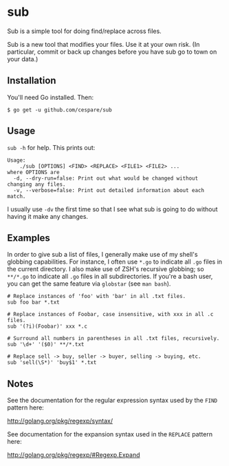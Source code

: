 # sub

Sub is a simple tool for doing find/replace across files.

Sub is a new tool that modifies your files. Use it at your own risk. (In particular, commit or back up changes
before you have sub go to town on your data.)

## Installation

You'll need Go installed. Then:

    $ go get -u github.com/cespare/sub

## Usage

`sub -h` for help. This prints out:

```
Usage:
    ./sub [OPTIONS] <FIND> <REPLACE> <FILE1> <FILE2> ...
where OPTIONS are
  -d, --dry-run=false: Print out what would be changed without changing any files.
  -v, --verbose=false: Print out detailed information about each match.
```

I usually use `-dv` the first time so that I see what sub is going to do without having it make any changes.

## Examples

In order to give sub a list of files, I generally make use of my shell's globbing capabilities. For instance,
I often use `*.go` to indicate all `.go` files in the current directory. I also make use of ZSH's recursive
globbing; so `**/*.go` to indicate all `.go` files in all subdirectories. If you're a bash user, you can get
the same feature via `globstar` (see `man bash`).

```
# Replace instances of 'foo' with 'bar' in all .txt files.
sub foo bar *.txt

# Replace instances of Foobar, case insensitive, with xxx in all .c files.
sub '(?i)(Foobar)' xxx *.c

# Surround all numbers in parentheses in all .txt files, recursively.
sub '\d+' '($0)' **/*.txt

# Replace sell -> buy, seller -> buyer, selling -> buying, etc.
sub 'sell(\S*)' 'buy$1' *.txt
```

## Notes

See the documentation for the regular expression syntax used by the `FIND` pattern here:

http://golang.org/pkg/regexp/syntax/

See documentation for the expansion syntax used in the `REPLACE` pattern here:

http://golang.org/pkg/regexp/#Regexp.Expand
